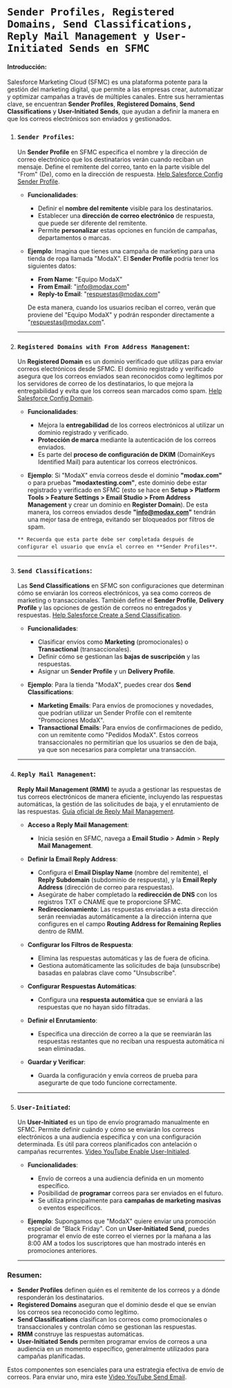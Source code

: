 # **`Sender Profiles, Registered Domains, Send Classifications, Reply Mail Management y User-Initiated Sends en SFMC`**

#### Introducción:

Salesforce Marketing Cloud (SFMC) es una plataforma potente para la gestión del marketing digital, que permite a las empresas crear, automatizar y optimizar campañas a través de múltiples canales. Entre sus herramientas clave, se encuentran **Sender Profiles**, **Registered Domains**, **Send Classifications** y **User-Initiated Sends**, que ayudan a definir la manera en que los correos electrónicos son enviados y gestionados.

1. ### **`Sender Profiles`**:
   Un **Sender Profile** en SFMC especifica el nombre y la dirección de correo electrónico que los destinatarios verán cuando reciban un mensaje. Define el remitente del correo, tanto en la parte visible del "From" (De), como en la dirección de respuesta. [Help Salesforce Config Sender Profile](https://help.salesforce.com/s/articleView?id=sf.mc_dm_create_distributed_marketing_sender_profile.htm&type=5).

   - **Funcionalidades**:
     - Definir el **nombre del remitente** visible para los destinatarios.
     - Establecer una **dirección de correo electrónico** de respuesta, que puede ser diferente del remitente.
     - Permite **personalizar** estas opciones en función de campañas, departamentos o marcas.

   - **Ejemplo**:
     Imagina que tienes una campaña de marketing para una tienda de ropa llamada "ModaX". El **Sender Profile** podría tener los siguientes datos:
     - **From Name**: "Equipo ModaX"
     - **From Email**: "info@modax.com"
     - **Reply-to Email**: "respuestas@modax.com"
   
     De esta manera, cuando los usuarios reciban el correo, verán que proviene del "Equipo ModaX" y podrán responder directamente a "respuestas@modax.com".

   ***

2. ### **`Registered Domains with From Address Management`**:
   Un **Registered Domain** es un dominio verificado que utilizas para enviar correos electrónicos desde SFMC. El dominio registrado y verificado asegura que los correos enviados sean reconocidos como legítimos por los servidores de correo de los destinatarios, lo que mejora la entregabilidad y evita que los correos sean marcados como spam. [Help Salesforce Config Domain](https://help.salesforce.com/s/articleView?id=sf.mc_es_register_a_domain.htm&type=5).

   - **Funcionalidades**:
     - Mejora la **entregabilidad** de los correos electrónicos al utilizar un dominio registrado y verificado.
     - **Protección de marca** mediante la autenticación de los correos enviados.
     - Es parte del **proceso de configuración de DKIM** (DomainKeys Identified Mail) para autenticar los correos electrónicos.

   - **Ejemplo**:
     Si "ModaX" envía correos desde el dominio **"modax.com"** o para pruebas **"modaxtesting.com"**, este dominio debe estar registrado y verificado en SFMC (esto se hace en **Setup > Platform Tools > Feature Settings > Email Studio > From Address Management** y crear un dominio en **Register Domain**). De esta manera, los correos enviados desde **"info@modax.com"** tendrán una mejor tasa de entrega, evitando ser bloqueados por filtros de spam.

   `** Recuerda que esta parte debe ser completada después de configurar el usuario que envía el correo en **Sender Profiles**`.

   ***

3. ### **`Send Classifications`**:
   Las **Send Classifications** en SFMC son configuraciones que determinan cómo se enviarán los correos electrónicos, ya sea como correos de marketing o transaccionales. También define el **Sender Profile**, **Delivery Profile** y las opciones de gestión de correos no entregados y respuestas. [Help Salesforce Create a Send Classification](https://help.salesforce.com/s/articleView?id=sf.mc_es_create_send_classification.htm&type=5).

   - **Funcionalidades**:
     - Clasificar envíos como **Marketing** (promocionales) o **Transactional** (transaccionales).
     - Definir cómo se gestionan las **bajas de suscripción** y las respuestas.
     - Asignar un **Sender Profile** y un **Delivery Profile**.

   - **Ejemplo**:
     Para la tienda "ModaX", puedes crear dos **Send Classifications**:
     - **Marketing Emails**: Para envíos de promociones y novedades, que podrían utilizar un Sender Profile con el remitente "Promociones ModaX".
     - **Transactional Emails**: Para envíos de confirmaciones de pedido, con un remitente como "Pedidos ModaX". Estos correos transaccionales no permitirían que los usuarios se den de baja, ya que son necesarios para completar una transacción.

   ***

4. ### **`Reply Mail Management`**:
   **Reply Mail Management (RMM)** te ayuda a gestionar las respuestas de tus correos electrónicos de manera eficiente, incluyendo las respuestas automáticas, la gestión de las solicitudes de baja, y el enrutamiento de las respuestas. [Guía oficial de Reply Mail Management](https://help.salesforce.com/s/articleView?id=sf.mc_es_reply_mail_management.htm&type=5).

   - **Acceso a Reply Mail Management**:
      - Inicia sesión en SFMC, navega a **Email Studio** > **Admin** > **Reply Mail Management**.
   
   - **Definir la Email Reply Address**:
      - Configura el **Email Display Name** (nombre del remitente), el **Reply Subdomain** (subdominio de respuesta), y la **Email Reply Address** (dirección de correo para respuestas).
      - Asegúrate de haber completado la **redirección de DNS** con los registros TXT o CNAME que te proporcione SFMC.
      - **Redireccionamiento**: Las respuestas enviadas a esta dirección serán reenviadas automáticamente a la dirección interna que configures en el campo **Routing Address for Remaining Replies** dentro de RMM.
   
   - **Configurar los Filtros de Respuesta**:
      - Elimina las respuestas automáticas y las de fuera de oficina.
      - Gestiona automáticamente las solicitudes de baja (unsubscribe) basadas en palabras clave como "Unsubscribe".
   
   - **Configurar Respuestas Automáticas**:
      - Configura una **respuesta automática** que se enviará a las respuestas que no hayan sido filtradas.
   
   - **Definir el Enrutamiento**:
      - Especifica una dirección de correo a la que se reenviarán las respuestas restantes que no reciban una respuesta automática ni sean eliminadas.
   
   - **Guardar y Verificar**:
      - Guarda la configuración y envía correos de prueba para asegurarte de que todo funcione correctamente.

   ***

5. ### **`User-Initiated`**:
   Un **User-Initiated** es un tipo de envío programado manualmente en SFMC. Permite definir cuándo y cómo se enviarán los correos electrónicos a una audiencia específica y con una configuración determinada. Es útil para correos planificados con antelación o campañas recurrentes. [Video YouTube Enable User-Initialed](https://www.youtube.com/watch?v=P8qoVpNsSkg).

   - **Funcionalidades**:
     - Envío de correos a una audiencia definida en un momento específico.
     - Posibilidad de **programar** correos para ser enviados en el futuro.
     - Se utiliza principalmente para **campañas de marketing masivas** o eventos específicos.

   - **Ejemplo**:
     Supongamos que "ModaX" quiere enviar una promoción especial de "Black Friday". Con un **User-Initiated Send**, puedes programar el envío de este correo el viernes por la mañana a las 8:00 AM a todos los suscriptores que han mostrado interés en promociones anteriores.

   ***

### Resumen:

- **Sender Profiles** definen quién es el remitente de los correos y a dónde responderán los destinatarios.
- **Registered Domains** aseguran que el dominio desde el que se envían los correos sea reconocido como legítimo.
- **Send Classifications** clasifican los correos como promocionales o transaccionales y controlan cómo se gestionan las respuestas.
- **RMM** construye las respuestas automáticas.
- **User-Initiated Sends** permiten programar envíos de correos a una audiencia en un momento específico, generalmente utilizados para campañas planificadas.

Estos componentes son esenciales para una estrategia efectiva de envío de correos. Para enviar uno, mira este [Video YouTube Send Email](https://www.youtube.com/watch?v=oMaZMz7z9yY).
